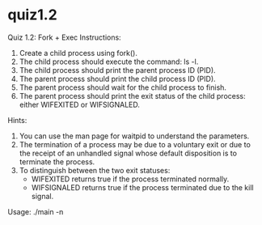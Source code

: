 # quiz1.2
Quiz 1.2: Fork + Exec
Instructions:
1. Create a child process using fork().
2. The child process should execute the command: ls -l.
3. The child process should print the parent process ID (PID).
4. The parent process should print the child process ID (PID).
5. The parent process should wait for the child process to finish.
6. The parent process should print the exit status of the child process: either WIFEXITED or WIFSIGNALED.

Hints:
1. You can use the man page for waitpid to understand the parameters.
2. The termination of a process may be due to a voluntary exit or
   due to the receipt of an unhandled signal whose default
   disposition is to terminate the process.
3. To distinguish between the two exit statuses:
   - WIFEXITED returns true if the process terminated normally.
   - WIFSIGNALED returns true if the process terminated due to the kill signal.

Usage:
./main -n <number>

